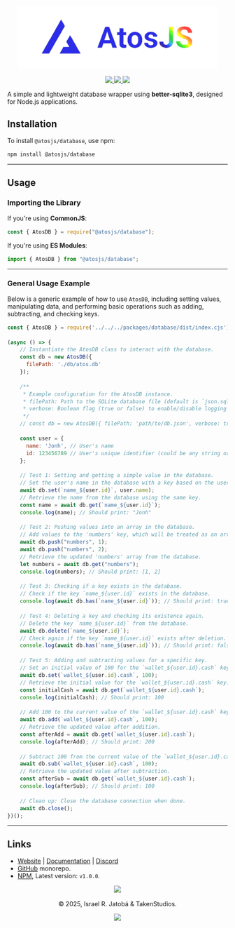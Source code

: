 <div align="center">
  <img src="../../assets/images/atosPNG.png" width="456" alt="@atosjs/database"></img>
  
  <p>
  <!-- @atosjs/database badges -->
  <a href="https://www.npmjs.com/package/@atosjs/database">
    <img src="https://img.shields.io/npm/v/@atosjs/database?style=for-the-badge&color=36a5f4&label=npm&logo=npm" />
  </a>
  <a href="https://www.npmjs.com/package/@atosjs/database">
    <img src="https://img.shields.io/npm/dt/@atosjs/database?style=for-the-badge&color=f5a97f&label=downloads&logo=npm" />
  </a>
  <a href="https://github.com/yeyTaken/atosjs">
    <img src="https://img.shields.io/badge/github-atosjs-8da6ce?style=for-the-badge&logo=github" />
  </a>
</p>
</div>

A simple and lightweight database wrapper using **better-sqlite3**, designed for Node.js applications.  

## **Installation**  

To install `@atosjs/database`, use npm:

```sh
npm install @atosjs/database
```

---

## **Usage**  

### **Importing the Library**  

If you're using **CommonJS**:  

```js
const { AtosDB } = require("@atosjs/database");
```

If you're using **ES Modules**:  

```js
import { AtosDB } from "@atosjs/database";
```

---

### **General Usage Example**

Below is a generic example of how to use `AtosDB`, including setting values, manipulating data, and performing basic operations such as adding, subtracting, and checking keys.

```js
const { AtosDB } = require('../../../packages/database/dist/index.cjs');

(async () => {
    // Instantiate the AtosDB class to interact with the database.
    const db = new AtosDB({
      filePath: './db/atos.db'
    });

    /**
     * Example configuration for the AtosDB instance.
     * filePath: Path to the SQLite database file (default is `json.sqlite` if not specified).
     * verbose: Boolean flag (true or false) to enable/disable logging of SQL queries to the console.
     */
    // const db = new AtosDB({ filePath: 'path/to/db.json', verbose: true });

    const user = {
      name: 'Jonh', // User's name
      id: 123456789 // User's unique identifier (could be any string or number)
    };

    // Test 1: Setting and getting a simple value in the database.
    // Set the user's name in the database with a key based on the user's ID.
    await db.set(`name_${user.id}`, user.name);
    // Retrieve the name from the database using the same key.
    const name = await db.get(`name_${user.id}`);
    console.log(name); // Should print: "Jonh"

    // Test 2: Pushing values into an array in the database.
    // Add values to the 'numbers' key, which will be treated as an array.
    await db.push("numbers", 1);
    await db.push("numbers", 2);
    // Retrieve the updated 'numbers' array from the database.
    let numbers = await db.get("numbers");
    console.log(numbers); // Should print: [1, 2]

    // Test 3: Checking if a key exists in the database.
    // Check if the key `name_${user.id}` exists in the database.
    console.log(await db.has(`name_${user.id}`)); // Should print: true

    // Test 4: Deleting a key and checking its existence again.
    // Delete the key `name_${user.id}` from the database.
    await db.delete(`name_${user.id}`);
    // Check again if the key `name_${user.id}` exists after deletion.
    console.log(await db.has(`name_${user.id}`)); // Should print: false

    // Test 5: Adding and subtracting values for a specific key.
    // Set an initial value of 100 for the `wallet_${user.id}.cash` key.
    await db.set(`wallet_${user.id}.cash`, 100);
    // Retrieve the initial value for the `wallet_${user.id}.cash` key.
    const initialCash = await db.get(`wallet_${user.id}.cash`);
    console.log(initialCash); // Should print: 100

    // Add 100 to the current value of the `wallet_${user.id}.cash` key.
    await db.add(`wallet_${user.id}.cash`, 100);
    // Retrieve the updated value after addition.
    const afterAdd = await db.get(`wallet_${user.id}.cash`);
    console.log(afterAdd); // Should print: 200

    // Subtract 100 from the current value of the `wallet_${user.id}.cash` key.
    await db.sub(`wallet_${user.id}.cash`, 100);
    // Retrieve the updated value after subtraction.
    const afterSub = await db.get(`wallet_${user.id}.cash`);
    console.log(afterSub); // Should print: 100

    // Clean up: Close the database connection when done.
    await db.close();
})();
```

---

## **Links**
- [Website](https://atos.js.org/en) | [Documentation](https://atos.js.org/en/docs) | [Discord](https://atos.js.org/discord)
- [GitHub](https://github.com/yeyTaken/atosjs/packages/database) monorepo.  
- [NPM](https://www.npmjs.com/package/@atosjs/database), Latest version: `v1.0.0`.  

<p align="center">
  <img src="https://raw.githubusercontent.com/catppuccin/catppuccin/main/assets/footers/gray0_ctp_on_line.svg?sanitize=true"></img>
</p>

<p align="center">
  &copy; 2025, Israel R. Jatobá & TakenStudios.
</p>

<p align="center">
  <a href="https://github.com/yeyTaken/atosjs/blob/master/LICENSE">
    <img src="https://img.shields.io/github/license/yeyTaken/atosjs?style=for-the-badge&color=b7bdf8" />
  </a>
</p>